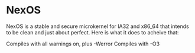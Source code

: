 # NexOS
NexOS is a stable and secure microkernel for IA32 and x86_64 that intends to be clean and just about perfect. Here is what it does to acheive that:

Compiles with all warnings on, plus -Werror
Compiles with -O3
